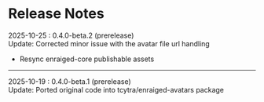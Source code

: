 # Release Notes

2025-10-25 : 0.4.0-beta.2 (prerelease)  
Update: Corrected minor issue with the avatar file url handling

- Resync enraiged-core publishable assets

---

2025-10-19 : 0.4.0-beta.1 (prerelease)  
Update: Ported original code into tcytra/enraiged-avatars package
